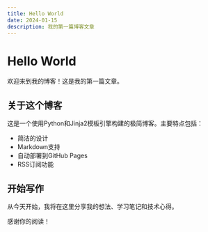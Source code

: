 ```yaml
---
title: Hello World
date: 2024-01-15
description: 我的第一篇博客文章
---
```


# Hello World

欢迎来到我的博客！这是我的第一篇文章。

## 关于这个博客

这是一个使用Python和Jinja2模板引擎构建的极简博客。主要特点包括：

- 简洁的设计
- Markdown支持
- 自动部署到GitHub Pages
- RSS订阅功能

## 开始写作

从今天开始，我将在这里分享我的想法、学习笔记和技术心得。

感谢你的阅读！
